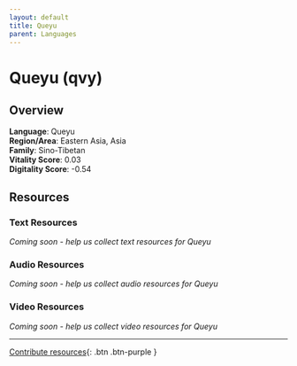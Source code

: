 ```yaml
---
layout: default
title: Queyu
parent: Languages
---
```


# Queyu (qvy)

## Overview

**Language**: Queyu  
**Region/Area**: Eastern Asia, Asia  
**Family**: Sino-Tibetan  
**Vitality Score**: 0.03  
**Digitality Score**: -0.54  

## Resources

### Text Resources
*Coming soon - help us collect text resources for Queyu*

### Audio Resources
*Coming soon - help us collect audio resources for Queyu*

### Video Resources
*Coming soon - help us collect video resources for Queyu*

---

[Contribute resources](https://fairtrain.github.io/){: .btn .btn-purple }
